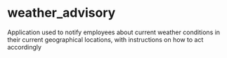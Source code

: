 # weather_advisory
Application used to notify employees about current weather conditions in their current geographical locations, with instructions on how to act accordingly  
